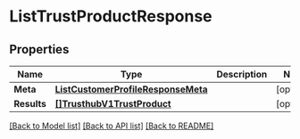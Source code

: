 # ListTrustProductResponse

## Properties
Name | Type | Description | Notes
------------ | ------------- | ------------- | -------------
**Meta** | [**ListCustomerProfileResponseMeta**](ListCustomerProfileResponse_meta.md) |  |[optional] 
**Results** | [**[]TrusthubV1TrustProduct**](trusthub.v1.trust_product.md) |  |[optional] 

[[Back to Model list]](../README.md#documentation-for-models) [[Back to API list]](../README.md#documentation-for-api-endpoints) [[Back to README]](../README.md)


